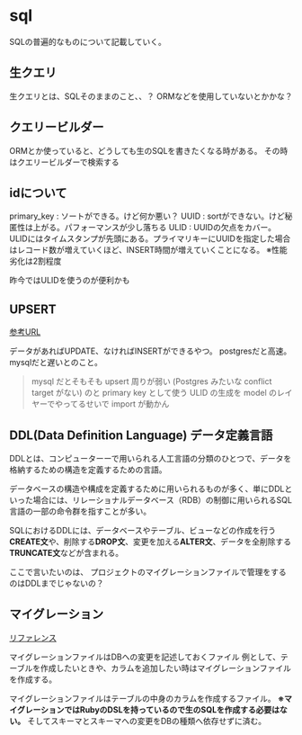 # sql

SQLの普遍的なものについて記載していく。

## 生クエリ

生クエリとは、SQLそのままのこと、、？
ORMなどを使用していないとかかな？

## クエリービルダー

ORMとか使っていると、どうしても生のSQLを書きたくなる時がある。
その時はクエリービルダーで検索する

## idについて

primary_key : ソートができる。けど何か悪い？
UUID : sortができない。けど秘匿性は上がる。パフォーマンスが少し落ちる
ULID : UUIDの欠点をカバー。ULIDにはタイムスタンプが先頭にある。プライマリキーにUUIDを指定した場合はレコード数が増えていくほど、INSERT時間が増えていくことになる。
※性能劣化は2割程度

昨今ではULIDを使うのが便利かも

## UPSERT

[参考URL](https://blog.officekoma.co.jp/2018/06/postgresqlupdateinsertupsert.html)

データがあればUPDATE、なければINSERTができるやつ。
postgresだと高速。mysqlだと遅いとのこと。

>mysql だとそもそも upsert 周りが弱い (Postgres みたいな conflict target がない) のと primary key として使う ULID の生成を model のレイヤーでやってるせいで import が動かん

## DDL(Data Definition Language) データ定義言語

DDLとは、コンピューターーで用いられる人工言語の分類のひとつで、データを格納するための構造を定義するための言語。

データベースの構造や構成を定義するために用いられるものが多く、単にDDLといった場合には、リレーショナルデータベース（RDB）の制御に用いられるSQL言語の一部の命令群を指すことが多い。

SQLにおけるDDLには、データベースやテーブル、ビューなどの作成を行う**CREATE文**や、削除する**DROP文**、変更を加える**ALTER文**、データを全削除する**TRUNCATE文**などが含まれる。

ここで言いたいのは、
プロジェクトのマイグレーションファイルで管理をするのはDDLまでじゃないの？

## マイグレーション

[リファレンス](https://railsguides.jp/active_record_migrations.html)

マイグレーションファイルはDBへの変更を記述しておくファイル
例として、テーブルを作成したいときや、カラムを追加したい時はマイグレーションファイルを作成する。

マイグレーションファイルはテーブルの中身のカラムを作成するファイル。
**※マイグレーションではRubyのDSLを持っているので生のSQLを作成する必要はない。**
そしてスキーマとスキーマへの変更をDBの種類へ依存せずに済む。
